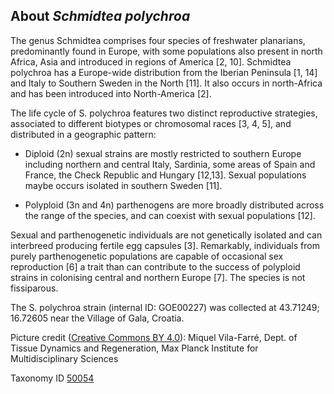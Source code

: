 **About *Schmidtea polychroa***
-------------------------

The genus Schmidtea comprises four species of freshwater planarians, predominantly found in
Europe, with some populations also present in north Africa, Asia and introduced in regions of
America [2, 10]. Schmidtea polychroa has a Europe-wide distribution
from the Iberian Peninsula [1, 14] and Italy to Southern
Sweden in the North [11]. It also occurs in north-Africa and has been introduced
into North-America [2].

The life cycle of S. polychroa features two distinct reproductive strategies, associated to
different biotypes or chromosomal races [3, 4, 5], and
distributed in a geographic pattern:

 *  Diploid (2n) sexual strains are mostly restricted to southern Europe including northern
and central Italy, Sardinia, some areas of Spain and France, the Check Republic and
Hungary [12,13]. Sexual populations maybe occurs isolated in southern Sweden [11].

 * Polyploid (3n and 4n) parthenogens are more broadly distributed across the range of the
species, and can coexist with sexual populations [12].

Sexual and parthenogenetic individuals are not genetically isolated and can interbreed
producing fertile egg capsules [3]. Remarkably, individuals from purely
parthenogenetic populations are capable of occasional sex reproduction [6] a
trait than can contribute to the success of polyploid strains in colonising central and northern
Europe [7]. The species is not fissiparous.

The S. polychroa strain (internal ID: GOE00227) was collected at 43.71249; 16.72605 near the
Village of Gala, Croatia.

Picture credit ([Creative Commons BY 4.0](https://creativecommons.org/licenses/by/4.0/)): Miquel Vila-Farré, Dept. of Tissue Dynamics and Regeneration, Max Planck Institute for Multidisciplinary Sciences

Taxonomy ID [50054](https://www.uniprot.org/taxonomy/50054)

